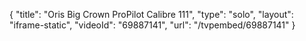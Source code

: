 {
    "title": "Oris Big Crown ProPilot Calibre 111",
    "type": "solo",
    "layout": "iframe-static",
    "videoId": "69887141",
    "url": "\/tvpembed\/69887141"
}